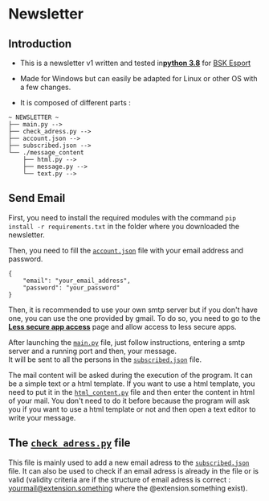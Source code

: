 # Newsletter 

## Introduction

- This is a newsletter v1 written and tested in[**python 3.8**](https://www.python.org/downloads/release/python-382/) for [BSK Esport](https://teambsk.fr)

- Made for Windows but can easily be adapted for Linux or other OS with a few changes.

- It is composed of different parts :
```
~ NEWSLETTER ~ 
├── main.py --> 
├── check_adress.py -->
├── account.json --> 
├── subscribed.json --> 
└── ./message_content
    ├── html.py --> 
    ├── message.py --> 
    └── text.py --> 
```

## Send Email 

First, you need to install the required modules with the command `pip install -r requirements.txt` in the folder where you downloaded the newsletter.

Then, you need to fill the [`account.json`](./account.json) file with your email address and password.
```
{
    "email": "your_email_address",
    "password": "your_password"
}
```
Then, it is recommended to use your own smtp server but if you don't have one, you can use the one provided by gmail. To do so, you need to go to the [**Less secure app access**](https://myaccount.google.com/lesssecureapps) page and allow access to less secure apps.

After launching the [`main.py`](./main.py) file, just follow instructions, entering a smtp server and a running port and then, your message.   
It will be sent to all the persons in the [`subscribed.json`](./subscribed.json) file.

The mail content will be asked during the execution of the program. It can be a simple text or a html template. If you want to use a html template, you need to put it in the [`html_content.py`](./message_content/html.py) file and then enter the content in html of your mail. You don't need to do it before because the program will ask you if you want to use a html template or not and then open a text editor to write your message.

## The [`check_adress.py`](./check_adress.py) file

This file is mainly used to add a new email adress to the [`subscribed.json`](./subscribed.json) file. It can also be used to check if an email adress is already in the file or is valid (validity criteria are if the structure of email adress is correct : yourmail@extension.something where the @extension.something exist).

